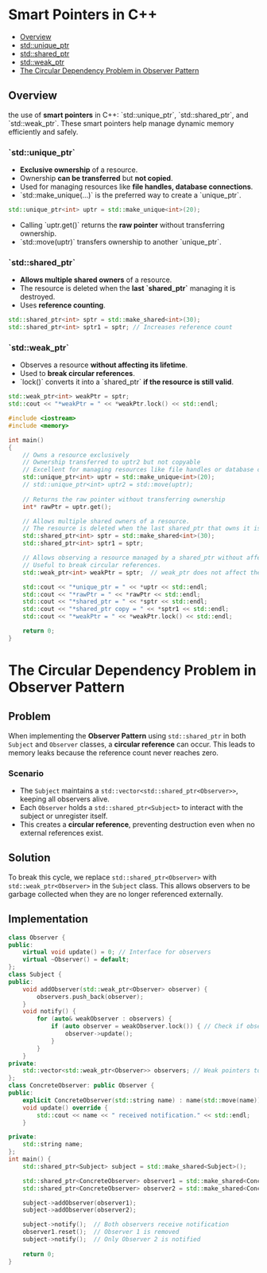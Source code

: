 # Smart Pointers in C++
- [Overview](#overview)
- [std::unique_ptr](#stdunique_ptr)
- [std::shared_ptr](#stdshared_ptr)
- [std::weak_ptr](#stdweak_ptr)
- [The Circular Dependency Problem in Observer Pattern](#the-circular-dependency-problem-in-observer-pattern)

## Overview
the use of **smart pointers** in C++: \`std::unique_ptr\`, \`std::shared_ptr\`, and \`std::weak_ptr\`. These smart pointers help manage dynamic memory efficiently and safely.

### \`std::unique_ptr\`
- **Exclusive ownership** of a resource.
- Ownership **can be transferred** but **not copied**.
- Used for managing resources like **file handles, database connections**.
- \`std::make_unique<T>(...)\` is the preferred way to create a \`unique_ptr\`.

```cpp
std::unique_ptr<int> uptr = std::make_unique<int>(20);
```

- Calling \`uptr.get()\` returns the **raw pointer** without transferring ownership.
- \`std::move(uptr)\` transfers ownership to another \`unique_ptr\`.

### \`std::shared_ptr\`
- **Allows multiple shared owners** of a resource.
- The resource is deleted when the **last \`shared_ptr\`** managing it is destroyed.
- Uses **reference counting**.
  
```cpp
std::shared_ptr<int> sptr = std::make_shared<int>(30);
std::shared_ptr<int> sptr1 = sptr; // Increases reference count
```

### \`std::weak_ptr\`
- Observes a resource **without affecting its lifetime**.
- Used to **break circular references**.
- \`lock()\` converts it into a \`shared_ptr\` **if the resource is still valid**.

```cpp
std::weak_ptr<int> weakPtr = sptr;
std::cout << "*weakPtr = " << *weakPtr.lock() << std::endl;
```

```cpp
#include <iostream>
#include <memory>

int main()
{
    // Owns a resource exclusively
    // Ownership transferred to uptr2 but not copyable
    // Excellent for managing resources like file handles or database connections
    std::unique_ptr<int> uptr = std::make_unique<int>(20);
    // std::unique_ptr<int> uptr2 = std::move(uptr);
    
    // Returns the raw pointer without transferring ownership
    int* rawPtr = uptr.get();

    // Allows multiple shared owners of a resource.
    // The resource is deleted when the last shared_ptr that owns it is destroyed.
    std::shared_ptr<int> sptr = std::make_shared<int>(30);
    std::shared_ptr<int> sptr1 = sptr;

    // Allows observing a resource managed by a shared_ptr without affecting its lifetime.
    // Useful to break circular references.
    std::weak_ptr<int> weakPtr = sptr;  // weak_ptr does not affect the reference count

    std::cout << "*unique_ptr = " << *uptr << std::endl;
    std::cout << "*rawPtr = " << *rawPtr << std::endl;
    std::cout << "*shared_ptr = " << *sptr << std::endl;
    std::cout << "*shared_ptr copy = " << *sptr1 << std::endl;
    std::cout << "*weakPtr = " << *weakPtr.lock() << std::endl;

    return 0;
}
```
# The Circular Dependency Problem in Observer Pattern
## Problem
When implementing the **Observer Pattern** using `std::shared_ptr` in both `Subject` and `Observer` classes, a **circular reference** can occur. This leads to memory leaks because the reference count never reaches zero.
### Scenario
- The `Subject` maintains a `std::vector<std::shared_ptr<Observer>>`, keeping all observers alive.
- Each `Observer` holds a `std::shared_ptr<Subject>` to interact with the subject or unregister itself.
- This creates a **circular reference**, preventing destruction even when no external references exist.
## Solution
To break this cycle, we replace `std::shared_ptr<Observer>` with `std::weak_ptr<Observer>` in the `Subject` class. This allows observers to be garbage collected when they are no longer referenced externally.
## Implementation
```cpp
class Observer {
public:
    virtual void update() = 0; // Interface for observers
    virtual ~Observer() = default;
};
class Subject {
public:
    void addObserver(std::weak_ptr<Observer> observer) {
        observers.push_back(observer);
    }
    void notify() {
        for (auto& weakObserver : observers) {
            if (auto observer = weakObserver.lock()) { // Check if observer is still alive
                observer->update();
            }
        }
    }
private:
    std::vector<std::weak_ptr<Observer>> observers; // Weak pointers to avoid circular references
};
class ConcreteObserver: public Observer {
public:
    explicit ConcreteObserver(std::string name) : name(std::move(name)) {}
    void update() override {
        std::cout << name << " received notification." << std::endl;
    }

private:
    std::string name;
};
int main() {
    std::shared_ptr<Subject> subject = std::make_shared<Subject>();

    std::shared_ptr<ConcreteObserver> observer1 = std::make_shared<ConcreteObserver>("Observer 1");
    std::shared_ptr<ConcreteObserver> observer2 = std::make_shared<ConcreteObserver>("Observer 2");

    subject->addObserver(observer1);
    subject->addObserver(observer2);

    subject->notify();  // Both observers receive notification
    observer1.reset();  // Observer 1 is removed
    subject->notify();  // Only Observer 2 is notified
    
    return 0;
}
```


